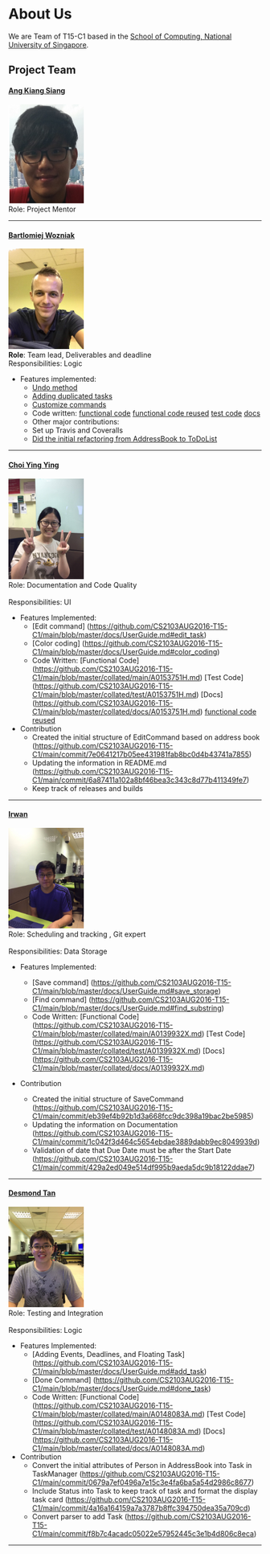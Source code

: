 # About Us

We are Team of T15-C1 based in the [School of Computing, National University of Singapore](http://www.comp.nus.edu.sg).

## Project Team


#### [Ang Kiang Siang](https://docs.google.com/document/u/1/d/1O3HF7qsh6KVeLesPmcQ0nPxSqhrkJxvS-OA_g-k-two/pub?embedded=true) <br>
<img src="images/angkiangsiang.png" width="150"><br>
Role: Project Mentor<br>  

-----


#### [Bartlomiej Wozniak](https://github.com/bartekwozniak93) <br>
<img src="images/Bartek.png" width="150"><br>
**Role**: Team lead, Deliverables and deadline <br>
Responsibilities: Logic
* Features implemented:
   * [Undo method](https://github.com/CS2103AUG2016-T15-C1/main/blob/master/docs/UserGuide.md#undo-method--undo)
   * [Adding duplicated tasks](https://github.com/CS2103AUG2016-T15-C1/main/blob/master/docs/UserGuide.md#adding-duplicated--add)
   * [Customize commands](https://github.com/CS2103AUG2016-T15-C1/main/blob/master/docs/UserGuide.md#customized-command)
   * Code written: [functional code](https://github.com/CS2103AUG2016-T15-C1/main/tree/master/collated/main/A0153411W.md)
   [functional code reused](https://github.com/CS2103AUG2016-T15-C1/main/tree/master/collated/main/A0153411W-reused.md)
   [test code](https://github.com/CS2103AUG2016-T15-C1/main/tree/master/collated/test/A0153411W.md)
   [docs](https://github.com/CS2103AUG2016-T15-C1/main/tree/master/collated/docs/A0153411W.md)
  * Other major contributions:
  * Set up Travis and Coveralls 
  * [Did the initial refactoring from AddressBook to ToDoList](https://github.com/CS2103AUG2016-T15-C1/main/commit/b304c004e97db51e95d14c6ca26801886a6c3be5) 
  
-----

#### [Choi Ying Ying](https://github.com/ychoi1997) <br>
<img src="images/YingYing.png" width="150"><br>
Role: Documentation and Code Quality <br>  
Responsibilities: UI
* Features Implemented:
   * [Edit command] (https://github.com/CS2103AUG2016-T15-C1/main/blob/master/docs/UserGuide.md#edit_task)
   * [Color coding] (https://github.com/CS2103AUG2016-T15-C1/main/blob/master/docs/UserGuide.md#color_coding)
   * Code Written: [Functional Code] (https://github.com/CS2103AUG2016-T15-C1/main/blob/master/collated/main/A0153751H.md) [Test Code] (https://github.com/CS2103AUG2016-T15-C1/main/blob/master/collated/test/A0153751H.md) [Docs]      (https://github.com/CS2103AUG2016-T15-C1/main/blob/master/collated/docs/A0153751H.md)
   [functional code reused](https://github.com/CS2103AUG2016-T15-C1/main/tree/master/collated/main/A0153751H-reused.md)
* Contribution
   * Created the initial structure of EditCommand based on address book   (https://github.com/CS2103AUG2016-T15-C1/main/commit/7e0641217b05ee431981fab8bc0d4b43741a7855)
   * Updating the information in README.md
   (https://github.com/CS2103AUG2016-T15-C1/main/commit/6a87411a102a8bf46bea3c343c8d77b411349fe7)
   * Keep track of releases and builds

-----

#### [Irwan](https://github.com/nawri14) <br>
<img src="images/Irwan.png" width="150"><br>
Role: Scheduling and tracking , Git expert <br>  
Responsibilities: Data Storage
* Features Implemented:
   * [Save command] (https://github.com/CS2103AUG2016-T15-C1/main/blob/master/docs/UserGuide.md#save_storage)
   * [Find command] (https://github.com/CS2103AUG2016-T15-C1/main/blob/master/docs/UserGuide.md#find_substring)
   * Code Written: [Functional Code] (https://github.com/CS2103AUG2016-T15-C1/main/blob/master/collated/main/A0139932X.md) [Test Code] (https://github.com/CS2103AUG2016-T15-C1/main/blob/master/collated/test/A0139932X.md) [Docs] (https://github.com/CS2103AUG2016-T15-C1/main/blob/master/collated/docs/A0139932X.md)
   
* Contribution
   * Created the initial structure of SaveCommand	(https://github.com/CS2103AUG2016-T15-C1/main/commit/eb39ef4b92b1d3a668fcc9dc398a19bac2be5985)
   * Updating the information on Documentation	(https://github.com/CS2103AUG2016-T15-C1/main/commit/1c042f3d464c5654ebdae3889dabb9ec8049939d)
   * Validation of date that Due Date must be after the Start Date	(https://github.com/CS2103AUG2016-T15-C1/main/commit/429a2ed049e514df995b9aeda5dc9b18122ddae7)
   

-----

#### [Desmond Tan](https://github.com/e0012764) <br>
<img src="images/Desmond.png" width="150"><br>
Role: Testing and Integration <br>  
Responsibilities: Logic
* Features Implemented:
   * [Adding Events, Deadlines, and Floating Task] (https://github.com/CS2103AUG2016-T15-C1/main/blob/master/docs/UserGuide.md#add_task)
   * [Done Command] (https://github.com/CS2103AUG2016-T15-C1/main/blob/master/docs/UserGuide.md#done_task)
   * Code Written: [Functional Code] (https://github.com/CS2103AUG2016-T15-C1/main/blob/master/collated/main/A0148083A.md) [Test Code] (https://github.com/CS2103AUG2016-T15-C1/main/blob/master/collated/test/A0148083A.md) [Docs] (https://github.com/CS2103AUG2016-T15-C1/main/blob/master/collated/docs/A0148083A.md)
* Contribution
   * Convert the initial attributes of Person in AddressBook into Task in TaskManager (https://github.com/CS2103AUG2016-T15-C1/main/commit/0679a7ef0496a7e15c3e4fa6ba5a54d2986c8677)
   * Include Status into Task to keep track of task and format the display task card (https://github.com/CS2103AUG2016-T15-C1/main/commit/4a16a164159a7a3787b8ffc394750dea35a709cd)
   * Convert parser to add Task (https://github.com/CS2103AUG2016-T15-C1/main/commit/f8b7c4acadc05022e57952445c3e1b4d806c8eca)
   
-----
